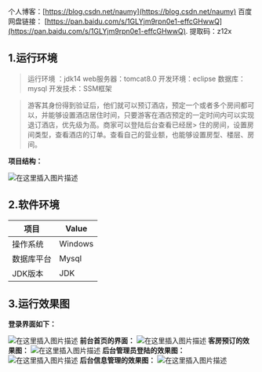 
个人博客：[https://blog.csdn.net/naumy](https://blog.csdn.net/naumy)
百度网盘链接： [https://pan.baidu.com/s/1GLYjm9rpn0e1-effcGHwwQ](https://pan.baidu.com/s/1GLYjm9rpn0e1-effcGHwwQ).
提取码：z12x
## 1.运行环境



> 运行环境 ：jdk14 web服务器：tomcat8.0 开发环境：eclipse 数据库：mysql  开发技术：SSM框架


> 游客其身份得到验证后，他们就可以预订酒店，预定一个或者多个房间都可以，并能够设置酒店居住时间，只要游客在酒店预定的一定时间内可以实现退订酒店，优先级为高。商家可以登陆后台查看已经居> 住的房间，设置房间类型，查看酒店的订单。查看自己的营业额，也能够设置房型、楼层、房间。


**项目结构：**

![在这里插入图片描述](https://img-blog.csdnimg.cn/20200713230056351.png?x-oss-process=image/watermark,type_ZmFuZ3poZW5naGVpdGk,shadow_10,text_aHR0cHM6Ly9ibG9nLmNzZG4ubmV0L25hdW15,size_16,color_FFFFFF,t_70)


## 2.软件环境
项目     | Value
-------- | -----
操作系统| Windows| 10
数据库平台| Mysql| 8.0
JDK版本| JDK| 1.8以上

## 3.运行效果图

**登录界面如下：**
 
![在这里插入图片描述](https://img-blog.csdnimg.cn/20200713223034634.png?x-oss-process=image/watermark,type_ZmFuZ3poZW5naGVpdGk,shadow_10,text_aHR0cHM6Ly9ibG9nLmNzZG4ubmV0L25hdW15,size_16,color_FFFFFF,t_70#pic_center)
**前台首页的界面：**
![在这里插入图片描述](https://img-blog.csdnimg.cn/20200713223049778.png?x-oss-process=image/watermark,type_ZmFuZ3poZW5naGVpdGk,shadow_10,text_aHR0cHM6Ly9ibG9nLmNzZG4ubmV0L25hdW15,size_16,color_FFFFFF,t_70)
**客房预订的效果图：**
![在这里插入图片描述](https://img-blog.csdnimg.cn/20200713223106784.png?x-oss-process=image/watermark,type_ZmFuZ3poZW5naGVpdGk,shadow_10,text_aHR0cHM6Ly9ibG9nLmNzZG4ubmV0L25hdW15,size_16,color_FFFFFF,t_70#pic_center)
**后台管理员登陆的效果图：**
![在这里插入图片描述](https://img-blog.csdnimg.cn/20200713223128326.png?x-oss-process=image/watermark,type_ZmFuZ3poZW5naGVpdGk,shadow_10,text_aHR0cHM6Ly9ibG9nLmNzZG4ubmV0L25hdW15,size_16,color_FFFFFF,t_70#pic_center)
**后台信息管理的效果图：**
![在这里插入图片描述](https://img-blog.csdnimg.cn/20200713223116373.png?x-oss-process=image/watermark,type_ZmFuZ3poZW5naGVpdGk,shadow_10,text_aHR0cHM6Ly9ibG9nLmNzZG4ubmV0L25hdW15,size_16,color_FFFFFF,t_70#pic_center)
